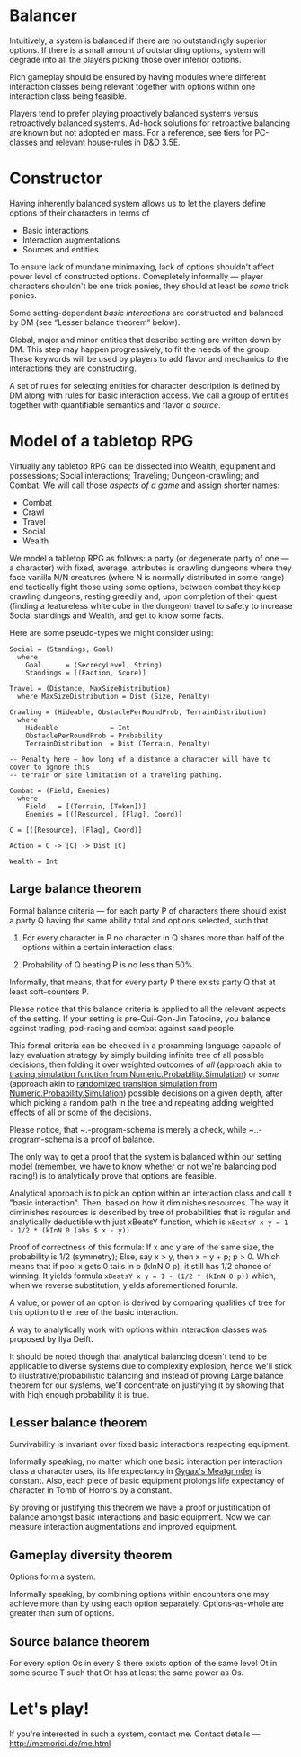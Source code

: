 # Balancer

Intuitively, a system is balanced if there are no outstandingly superior
options. If there is a small amount of outstanding options, system will degrade
into all the players picking those over inferior options.

Rich gameplay should be ensured by having modules where different interaction
classes being relevant together with options within one interaction class being
feasible.

Players tend to prefer playing proactively balanced systems versus retroactively
balanced systems. Ad-hock solutions for retroactive balancing are known but not
adopted en mass. For a reference, see tiers for PC-classes and relevant 
house-rules in D&D 3.5E.

# Constructor

Having inherently balanced system allows us to let the players define options
of their characters in terms of

 + Basic interactions
 + Interaction augmentations
 + Sources and entities

To ensure lack of mundane minimaxing, lack of options shouldn't affect power
level of constructed options. Comepletely informally — player characters
shouldn't be one trick ponies, they should at least be *some* trick ponies.

Some setting-dependant *basic interactions* are constructed and balanced by DM
(see “Lesser balance theorem” below). 

Global, major and minor entities that describe setting are written down by DM.
This step may happen progressively, to fit the needs of the group. These keywords
will be used by players to add flavor and mechanics to the interactions they are
constructing.

A set of rules for selecting entities for character description is defined by DM
along with rules for basic interaction access. We call a group of entities together
with quantifiable semantics and flavor *a source*.

# Model of a tabletop RPG

Virtually any tabletop RPG can be dissected into Wealth, equipment and
possessions; Social interactions; Traveling; Dungeon-crawling; and Combat. We
will call those *aspects of a game* and assign shorter names:

 + Combat
 + Crawl
 + Travel
 + Social
 + Wealth

We model a tabletop RPG as follows: a party (or degenerate party of one — a character)
with fixed, average, attributes is crawling dungeons where they face vanilla
N/N creatures (where N is normally distributed in some range) and tactically
fight those using some options, between combat they keep crawling dungeons,
resting greedily and, upon completion of their quest (finding a featureless
white cube in the dungeon) travel to safety to increase Social standings and
Wealth, and get to know some facts.

Here are some pseudo-types we might consider using:

```
Social = (Standings, Goal) 
  where
    Goal      = (SecrecyLevel, String)
    Standings = [(Faction, Score)]

Travel = (Distance, MaxSizeDistribution)
  where MaxSizeDistribution = Dist (Size, Penalty)

Crawling = (Hideable, ObstaclePerRoundProb, TerrainDistribution)
  where
    Hideable             = Int
    ObstaclePerRoundProb = Probability
    TerrainDistribution  = Dist (Terrain, Penalty)

-- Penalty here — how long of a distance a character will have to cover to ignore this
-- terrain or size limitation of a traveling pathing.

Combat = (Field, Enemies)
  where
    Field   = [(Terrain, [Token])]
    Enemies = [([Resource], [Flag], Coord)]

C = [([Resource], [Flag], Coord)]

Action = C -> [C] -> Dist [C]

Wealth = Int
```

## Large balance theorem

Formal balance criteria — for each party P of characters there should exist a
party Q having the same ability total and options selected, such that 

1. For every character in P no character in Q shares more than half of the
options within a certain interaction class; 

2. Probability of Q beating P is no less than 50%.

Informally, that means, that for every party P there exists party Q that at
least soft-counters P.

Please notice that this balance criteria is applied to all the relevant aspects
of the setting.  If your setting is pre-Qui-Gon-Jin Tatooine, you balance
against trading, pod-racing and combat against sand people.

This formal criteria can be checked in a proramming language capable of lazy
evaluation strategy by simply building infinite tree of all possible decisions,
then folding it over weighted outcomes of *all* (approach akin to 
[tracing simulation function from Numeric.Probability.Simulation](https://hackage.haskell.org/package/probability-0.2.4.1/docs/src/Numeric-Probability-Simulation.html#~..))
or *some* (approach akin to 
[randomized transition simulation from Numeric.Probability.Simulation](https://hackage.haskell.org/package/probability-0.2.4.1/docs/src/Numeric-Probability-Simulation.html#~.))
possible decisions on a given depth, after which picking a random path in the
tree and repeating adding weighted effects of all or some of the decisions.

Please notice, that ~.-program-schema is merely a check, while ~..-program-schema
is a proof of balance.

The only way to get a proof that the system is balanced within our setting
model (remember, we have to know whether or not we're balancing pod racing!) is
to analytically prove that options are feasible.

Analytical approach is to pick an option within an interaction class and call
it "basic interaction".  Then, based on how it diminishes resources. The way it
diminishes resources is described by tree of probabilities that is regular and
analytically deductible with just xBeatsY function, which is 
``xBeatsY x y = 1 - 1/2 * (kInN 0 (abs $ x - y))``

Proof of correctness of this formula:
If x and y are of the same size, the probability is 1/2 (symmetry);
Else, say x > y, then x = y + p; p > 0.
Which means that if pool x gets 0 tails in p (kInN 0 p), it still has 1/2
chance of winning.
It yields formula
``xBeatsY x y = 1 - (1/2 * (kInN 0 p))`` which, when we reverse
substitution, yields aforementioned forumla. 

A value, or power of an option is derived by comparing qualities of tree
for this option to the tree of the basic interaction.

A way to analytically work with options within interaction classes was
proposed by Ilya Deift.

It should be noted though that analytical balancing doesn't tend to be
applicable to diverse systems due to complexity explosion, hence we'll stick
to illustrative/probabilistic balancing and instead of proving Large balance
theorem for our systems, we'll concentrate on justifying it by showing that
with high enough probability it is true.

## Lesser balance theorem

Survivability is invariant over fixed basic interactions respecting equipment.

Informally speaking, no matter which one basic interaction per interaction
class a character uses, its life expectancy in [Gygax's Meatgrinder](http://www.goodreads.com/book/show/235762.Tomb_of_Horrors)
is constant. Also, each piece of basic equipment prolongs life expectancy
of character in Tomb of Horrors by a constant.

By proving or justifying this theorem we have a proof or justification of
balance amongst basic interactions and basic equipment. Now we can measure
interaction augmentations and improved equipment.

## Gameplay diversity theorem

Options form a system.

Informally speaking, by combining options within encounters one may achieve
more than by using each option separately. Options-as-whole are greater than
sum of options.

## Source balance theorem

For every option Os in every S there exists option of the same level Ot in some
source T such that Ot has at least the same power as Os.

# Let's play!

If you're interested in such a system, contact me.
Contact details — http://memorici.de/me.html
